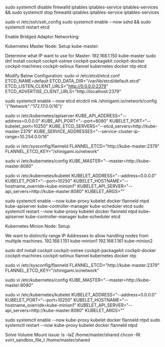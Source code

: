 
sudo systemctl disable firewalld iptables iptables-service iptables-services && sudo systemctl stop firewalld iptables iptables-service iptables-services

sudo vi /etc/ssh/ssh_config
sudo systemctl enable --now sshd && sudo systemctl restart etcd  

Enable Bridged Adaptor Networking:

Kubernetes Master Node: Setup
kube-master:

Determine what IP want to use for Master:
192.168.1.150 kube-master
sudo dnf install cockpit cockpit-ostree cockpit-packagekit cockpit-docker cockpit-machines cockpit-selinux flannel kubernetes docker ntp etcd 

Modify Below Configuration:
sudo vi /etc/etcd/etcd.conf
ETCD_NAME=default
ETCD_DATA_DIR="/var/lib/etcd/default.etcd"
ETCD_LISTEN_CLIENT_URLS="http://0.0.0.0:2379"
ETCD_ADVERTISE_CLIENT_URLS="http://localhost:2379"

sudo systemctl enable --now etcd 
etcdctl mk /shinigami.io/network/config '{"Network":"172.17.0.0/16"}'

sudo vi /etc/kubernetes/apiserver
KUBE_API_ADDRESS="--address=0.0.0.0"
KUBE_API_PORT="--port=8080"
KUBELET_PORT="--kubelet_port=10250"
KUBE_ETCD_SERVERS="--etcd_servers=http://kube-master:2379"
KUBE_SERVICE_ADDRESSES="--service-cluster-ip-range=10.254.0.0/16"

sudo vi /etc/sysconfig/flanneld
FLANNEL_ETCD="http://kube-master:2379"
FLANNEL_ETCD_KEY="/shinigami.io/network"

sudo vi /etc/kubernetes/config
KUBE_MASTER="--master=http://kube-master:8080"

sudo vi /etc/kubernetes/kubelet
KUBELET_ADDRESS="--address=0.0.0.0"
KUBELET_PORT="--port=10250"
KUBELET_HOSTNAME="--hostname_override=kube-minion1"
KUBELET_API_SERVER="--api_servers=http://kube-master:8080"
KUBELET_ARGS=""

sudo systemctl enable --now kube-proxy kubelet docker flanneld ntpd kube-apiserver kube-controller-manager kube-scheduler etcd
sudo systemctl restart --now kube-proxy kubelet docker flanneld ntpd kube-apiserver kube-controller-manager kube-scheduler etcd

Kubernetes Minion Node: Setup

We want to distinctly range IP Addresses to allow handling nodes from multiple machines.
192.168.1.151 kube-minion1 
192.168.1.161 kube-minion2 


sudo dnf install cockpit cockpit-ostree cockpit-packagekit cockpit-docker cockpit-machines cockpit-selinux flannel kubernetes docker ntp


sudo vi /etc/sysconfig/flanneld
FLANNEL_ETCD="http://kube-master:2379"
FLANNEL_ETCD_KEY="/shinigami.io/network"

sudo vi /etc/kubernetes/config
KUBE_MASTER="--master=http://kube-master:8080"

sudo vi /etc/kubernetes/kubelet
KUBELET_ADDRESS="--address=0.0.0.0"
KUBELET_PORT="--port=10250"
KUBELET_HOSTNAME="--hostname_override=kube-minion1"
KUBELET_API_SERVER="--api_servers=http://kube-master:8080"
KUBELET_ARGS=""



sudo systemctl enable --now kube-proxy kubelet docker flanneld ntpd 
sudo systemctl restart --now kube-proxy kubelet docker flanneld ntpd 



Solve Volume Mount issue:
ls -laZ /home/master/shared
chcon -Rt svirt_sandbox_file_t /home/master/shared